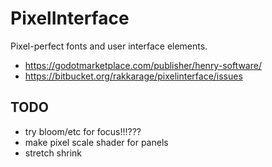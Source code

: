 # PixelInterface

Pixel-perfect fonts and user interface elements.

- <https://godotmarketplace.com/publisher/henry-software/>
- <https://bitbucket.org/rakkarage/pixelinterface/issues>

## TODO

- try bloom/etc for focus!!!???
- make pixel scale shader for panels
- stretch shrink
